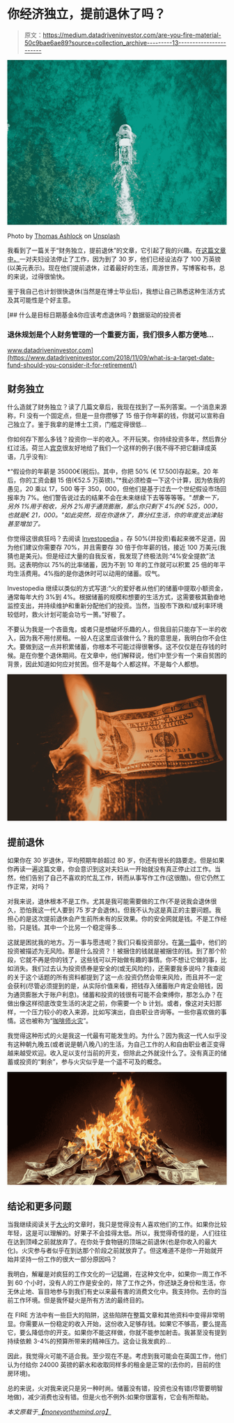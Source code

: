 # 你经济独立，提前退休了吗？

> 原文：<https://medium.datadriveninvestor.com/are-you-fire-material-50c9bae6ae89?source=collection_archive---------13----------------------->

![](img/729256e8945f301162ff88eb1363ab6c.png)

Photo by [Thomas Ashlock](https://unsplash.com/@thomas_ashlock?utm_source=medium&utm_medium=referral) on [Unsplash](https://unsplash.com?utm_source=medium&utm_medium=referral)

我看到了一篇关于“财务独立，提前退休”的文章，它引起了我的兴趣。在[这篇文章中，](https://www.theguardian.com/lifeandstyle/2019/jul/24/millionaire-retired-30s-kristy-shen-bryce-leung-fire?CMP=Share_AndroidApp_Copy_to_clipboard)一对夫妇设法停止了工作，因为到了 30 岁，他们已经设法存了 100 万英镑(以美元表示)。现在他们提前退休，过着最好的生活，周游世界，写博客和书，总的来说，过得很愉快。

鉴于我自己也计划很快退休(当然是在博士毕业后)，我想让自己熟悉这种生活方式及其可能性是个好主意。

[](https://www.datadriveninvestor.com/2018/11/09/what-is-a-target-date-fund-should-you-consider-it-for-retirement/) [## 什么是目标日期基金&你应该考虑退休吗？数据驱动的投资者

### 退休规划是个人财务管理的一个重要方面，我们很多人都方便地…

www.datadriveninvestor.com](https://www.datadriveninvestor.com/2018/11/09/what-is-a-target-date-fund-should-you-consider-it-for-retirement/) 

## 财务独立

什么造就了财务独立？读了几篇文章后，我现在找到了一系列答案。一个消息来源称，FI 没有一个固定点，但是一旦你攒够了 15 倍于你年薪的钱，你就可以宣称自己独立了。鉴于我拿的是博士工资，门槛定得很低…

你如何存下那么多钱？投资你一半的收入。不开玩笑。你持续投资多年，然后靠分红过活。荷兰人[宾克](https://www.binck.nl/kennis/begrippenlijst/financial-independence-retire-early)很友好地给了我们一个这样的例子(我不得不把它翻译成英语，几乎没有):

*“假设你的年薪是 35000€(税后)。其中，你把 50% (€ 17.500)存起来。20 年后，你的工资会翻 15 倍(€52.5 万英镑)。”*我必须检查一下这个计算，因为依我的愚见，20 乘以 17，500 等于 350，000，但他们是基于过去一个世纪假设市场回报率为 7%。他们警告说过去的结果不会在未来继续下去等等等等。"*想象一下，另外 1%用于税收，另外 2%用于通货膨胀，那么你只剩下 4%的€ 525，000，也就是€ 21，000。"如此突然，现在你退休了，靠分红生活，你的年度支出津贴甚至增加了。*

你觉得这很疯狂吗？去阅读 [Investopedia](https://www.investopedia.com/terms/f/financial-independence-retire-early-fire.asp) 。存 50%(并投资)看起来微不足道，因为他们建议你需要存 70%，并且需要存 30 倍于你年薪的钱，接近 100 万美元(我猜也是美元)。但是经过大量的自我反省，我发现了终极法则:“4%安全提款”法则。这表明你以 75%的比率储蓄，因为不到 10 年的工作就可以积累 25 倍的年平均生活费用。4%指的是你退休时可以动用的储蓄。叹气。

Investopedia 继续以类似的方式写道:“火的爱好者从他们的储蓄中提取小额资金，通常每年大约 3%到 4%。根据储蓄的规模和想要的生活方式，这需要极其勤奋地监控支出，并持续维护和重新分配他们的投资。当然，当股市下跌和/或利率环境较低时，救火计划可能会功亏一篑。”好极了。

不要认为我是一个吝啬鬼，或者只是想破坏乐趣的人，但我目前只能存下一半的收入，因为我不用付房租。一般人在这里应该做什么？我的意思是，我明白你不会住大。要做到这一点并积累储蓄，你根本不可能过得很奢侈。这不仅仅是在存钱的时候。是在你整个退休期间。在文章中，他们解释说，他们中至少有一个来自贫困的背景，因此知道如何应对贫困。但不是每个人都这样。不是每个人都想。

![](img/99849920075c6b8cbbbac66b1a5e6031.png)

## 提前退休

如果你在 30 岁退休，平均预期年龄超过 80 岁，你还有很长的路要走。但是如果你再读一遍这篇文章，你会意识到这对夫妇从一开始就没有真正停止过工作。当然，他们告别了自己不喜欢的忙乱工作，转而从事写作工作(这很酷)。但它仍然工作正常，对吗？

对我来说，退休根本不是工作。尤其是我可能需要做的工作(不是说我会退休很久，恐怕我这一代人要到 75 岁才会退休)。但我不认为这是真正的主要问题。我担心的是这次提前退休会产生前所未有的反效果。你的安全网就是钱。不是工作经验，只是钱。其中一个比另一个稳定得多…

这就是困扰我的地方。万一事与愿违呢？我们只看投资部分。在[第一篇](https://www.theguardian.com/lifeandstyle/2019/jul/24/millionaire-retired-30s-kristy-shen-bryce-leung-fire?CMP=Share_AndroidApp_Copy_to_clipboard)中，他们的投资被描述为无风险。那是什么投资？！被捆住的钱就是被捆住的钱。到了那个阶段，它就不再是你的钱了，这些钱可以开始做有趣的事情。你不想让它做的事，比如消失。我们过去认为投资债券是安全的(或无风险的)，还需要我多说吗？我查阅的关于这个话题的所有资料都提到了这一点:投资仍然会带来风险，而且并不一定会获利(尽管必须提到的是，从实际价值来看，把钱存入储蓄账户肯定会赔钱，因为通货膨胀大于账户利息)。储蓄和投资的钱很有可能不会束缚你，那怎么办？在做出像这样彻底改变生活的决定之前，你需要一个 b 计划。或者，像这对夫妇那样，一个压力较小的收入来源，比如写演出，自由职业咨询等。一些你喜欢做的事情。这也被称为“[咖啡师火灾](https://www.investopedia.com/terms/f/financial-independence-retire-early-fire.asp)”。

我觉得这种形式的火是我这一代最有可能发生的。为什么？因为我这一代人似乎没有这种朝九晚五(或者说是朝八晚八)的生活，为自己工作的人和自由职业者正变得越来越受欢迎。收入足以支付当前的开支，但除此之外就没什么了。没有真正的储蓄或投资的“剩余”，参与火灾似乎是一个遥不可及的概念。

![](img/49d120d19c847a057d64dcfe34310e80.png)

## 结论和更多问题

当我继续阅读关于[大火](https://www.marketwatch.com/story/heres-why-you-shouldnt-retire-super-early-even-if-you-can-2018-08-30)的文章时，我只是觉得没有人喜欢他们的工作。如果你比较年轻，这是可以理解的。好果子不会挂得太低。所以，我觉得奇怪的是，人们往往在达到顶峰之前就放弃了。在你处于食物链的顶端之前退休(也是你收入的最大化)。火灾参与者似乎在到达那个阶段之前就放弃了。但这难道不是你一开始就开始并坚持一份工作的很大一部分原因吗？

我明白，解雇是对疯狂的工作文化的一记猛踢，在这种文化中，如果你一周工作不到 60 个小时，没有人的工作是安全的，除了工作之外，你还缺乏身份和生活，你无休止地、盲目地参与到我们有史以来最有害的消费文化中。我支持你。去你的当前工作环境。但是我怀疑火是所有方法的最终目的。

在 FIRE 方法中有一些巨大的陷阱，这些陷阱在整篇文章和其他资料中变得非常明显。你需要从一份稳定的收入开始，这份收入足够存钱。如果它不够高，要么提高它，要么降低你的开支。如果你不能这样做，你就不能参加射击。我甚至没有提到持续依赖 3-4%的预算所带来的精神压力。这会让我发疯的…

因此，我觉得火可能不适合我。至少现在不是。考虑到我可能会在英国工作，他们认为付给你 24000 英镑的薪水和收取同样多的租金是正常的(去你的，目前的住房环境)。

总的来说，火对我来说只是另一种时尚。储蓄没有错，投资也没有错(尽管要明智地做)，减少消费也没有错。但是火也不例外:如果你很富有，它会有所帮助。

*本文原载于*[*【moneyonthemind.org】*](https://www.moneyonthemind.org/post/financially-independent-retiring-early)